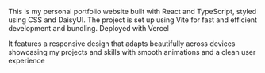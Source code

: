 This is my personal portfolio website built with React and TypeScript, styled using CSS and DaisyUI. The project is set up using Vite for fast and efficient development and bundling. Deployed with Vercel

It features a responsive design that adapts beautifully across devices showcasing my projects and skills with smooth animations and a clean user experience
